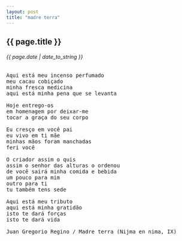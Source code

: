 ```yaml
---
layout: post
title: "madre terra"
---
```


## {{ page.title }}

###### {{ page.date | date_to_string }}

<pre class="lyric">
Aqui está meu incenso perfumado 
meu cacau cobiçado 
minha fresca medicina
aqui está minha pena que se levanta 

Hoje entrego-os
em homenagem por deixar-me
tocar a graça do seu corpo

Eu cresço em você pai
eu vivo em ti mãe
minhas mãos foram manchadas
feri você

O criador assim o quis
assim o senhor das alturas o ordenou
de você sairá minha comida e bebida
um pouco para mim
outro para ti
tu também tens sede

Aqui está meu tributo 
aqui está minha gratidão 
isto te dará forças
isto te dará vida

Juan Gregorio Regino / Madre terra (Nijma en nima, IX)
</pre>

<p></p>
